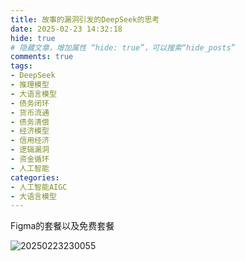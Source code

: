 ```yaml
---
title: 故事的漏洞引发的DeepSeek的思考
date: 2025-02-23 14:32:18
hide: true
# 隐藏文章，增加属性 “hide: true”，可以搜索“hide_posts”
comments: true
tags:
- DeepSeek
- 推理模型
- 大语言模型
- 债务闭环
- 货币流通
- 债务清偿
- 经济模型
- 信用经济
- 逻辑漏洞
- 资金循环
- 人工智能
categories:
- 人工智能AIGC
- 大语言模型
---
```








Figma的套餐以及免费套餐

![20250223230055](https://s2.loli.net/2025/02/23/QtYJ2ezPUF8V3A4.png)



